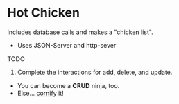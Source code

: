 # Hot Chicken

Includes database calls and makes a "chicken list".

* Uses JSON-Server and http-sever

TODO
1. Complete the interactions for add, delete, and update.

* You can become a **CRUD** ninja, too.
* Else... [cornify](https://www.cornify.com/) it!